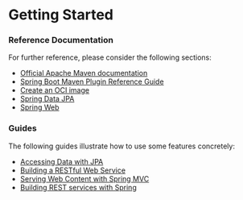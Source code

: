 # Getting Started

### Reference Documentation

For further reference, please consider the following sections:

* [Official Apache Maven documentation](https://maven.apache.org/guides/index.html)
* [Spring Boot Maven Plugin Reference Guide](https://docs.spring.io/spring-boot/docs/3.1.11/maven-plugin/reference/html/)
* [Create an OCI image](https://docs.spring.io/spring-boot/docs/3.1.11/maven-plugin/reference/html/#build-image)
* [Spring Data JPA](https://docs.spring.io/spring-boot/docs/3.1.11/reference/htmlsingle/index.html#data.sql.jpa-and-spring-data)
* [Spring Web](https://docs.spring.io/spring-boot/docs/3.1.11/reference/htmlsingle/index.html#web)

### Guides

The following guides illustrate how to use some features concretely:

* [Accessing Data with JPA](https://spring.io/guides/gs/accessing-data-jpa/)
* [Building a RESTful Web Service](https://spring.io/guides/gs/rest-service/)
* [Serving Web Content with Spring MVC](https://spring.io/guides/gs/serving-web-content/)
* [Building REST services with Spring](https://spring.io/guides/tutorials/rest/)

